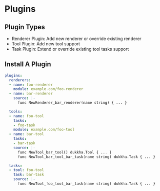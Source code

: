 # Plugins

## Plugin Types

- Renderer Plugin: Add new renderer or override existing renderer
- Tool Plugin: Add new tool support
- Task Plugin: Extend or override existing tool tasks support

## Install A Plugin

```yaml
plugins:
  renderers:
  - name: foo-renderer
    module: example.com/foo-renderer
  - name: bar-renderer
    source: |-
      func NewRenderer_bar_renderer(name string) { ... }

  tools:
  - name: foo-tool
    tasks:
    - foo-task
    module: example.com/foo-tool
  - name: bar-tool
    tasks:
    - bar-task
    source: |-
      func NewTool_bar_tool() dukkha.Tool { ... }
      func NewTool_bar_tool_bar_task(name string) dukkha.Task { ... }

  tasks:
  - tool: foo-tool
    task: bar-task
    source: |-
      func NewTool_foo_tool_bar_task(name string) dukkha.Task { ... }
```
